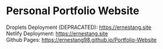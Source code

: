 # Personal Portfolio Website

Droplets Deployment (DEPRACATED): https://ernestang.site <br/>
Netlify Deployment: https://ernestang.site <br/>
Github Pages: https://ernestang98.github.io/Portfolio-Website

